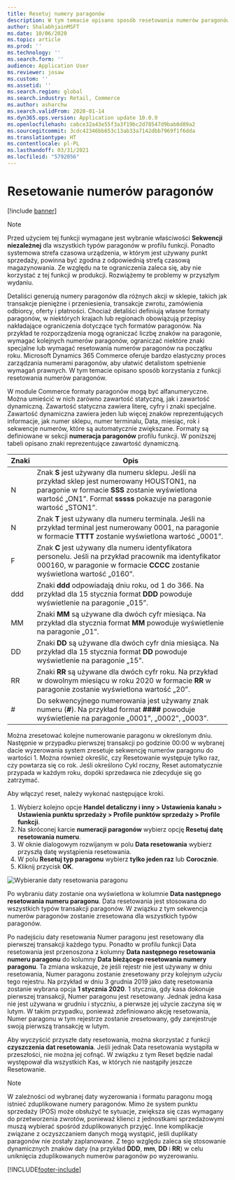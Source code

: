 ```yaml
---
title: Resetuj numery paragonów
description: W tym temacie opisano sposób resetowania numerów paragonów używanych dla różnych akcji w pożądanym dniu (na przykład rok obrachunkowy lub rok kalendarzowy).
author: ShalabhjainMSFT
ms.date: 10/06/2020
ms.topic: article
ms.prod: ''
ms.technology: ''
ms.search.form: ''
audience: Application User
ms.reviewer: josaw
ms.custom: ''
ms.assetid: ''
ms.search.region: global
ms.search.industry: Retail, Commerce
ms.author: asharchw
ms.search.validFrom: 2020-01-14
ms.dyn365.ops.version: Application update 10.0.9
ms.openlocfilehash: cabce32a43e55f3a3f19bc2d78547d9bab0d89a2
ms.sourcegitcommit: 3cdc42346bb653c13ab33a7142dbb7969f1f6dda
ms.translationtype: HT
ms.contentlocale: pl-PL
ms.lasthandoff: 03/31/2021
ms.locfileid: "5792056"
---
```

# <a name="reset-receipt-numbers"></a>Resetowanie numerów paragonów 

[!include [banner](includes/banner.md)]

> [!NOTE]
> Przed użyciem tej funkcji wymagane jest wybranie właściwości **Sekwencji niezależnej** dla wszystkich typów paragonów w profilu funkcji. Ponadto systemowa strefa czasowa urządzenia, w którym jest używany punkt sprzedaży, powinna być zgodna z odpowiednią strefą czasową magazynowania. Ze względu na te ograniczenia zaleca się, aby nie korzystać z tej funkcji w produkcji. Rozwiążemy te problemy w przyszłym wydaniu. 

Detaliści generują numery paragonów dla różnych akcji w sklepie, takich jak transakcje pieniężne i przeniesienia, transakcje zwrotu, zamówienia odbiorcy, oferty i płatności. Chociaż detaliści definiują własne formaty paragonów, w niektórych krajach lub regionach obowiązują przepisy nakładające ograniczenia dotyczące tych formatów paragonów. Na przykład te rozporządzenia mogą ograniczać liczbę znaków na paragonie, wymagać kolejnych numerów paragonów, ograniczać niektóre znaki specjalne lub wymagać resetowania numerów paragonów na początku roku. Microsoft Dynamics 365 Commerce oferuje bardzo elastyczny proces zarządzania numerami paragonów, aby ułatwić detalistom spełnienie wymagań prawnych. W tym temacie opisano sposób korzystania z funkcji resetowania numerów paragonów.

W module Commerce formaty paragonów mogą być alfanumeryczne. Można umieścić w nich zarówno zawartość statyczną, jak i zawartość dynamiczną. Zawartość statyczna zawiera literę, cyfry i znaki specjalne. Zawartość dynamiczna zawiera jeden lub więcej znaków reprezentujących informacje, jak numer sklepu, numer terminalu, Data, miesiąc, rok i sekwencje numerów, które są automatycznie zwiększane. Formaty są definiowane w sekcji **numeracja paragonów** profilu funkcji. W poniższej tabeli opisano znaki reprezentujące zawartość dynamiczną.

| Znaki | Opis |
|------------|-------------|
| N          | Znak **S** jest używany dla numeru sklepu. Jeśli na przykład sklep jest numerowany HOUSTON1, na paragonie w formacie **SSS** zostanie wyświetlona wartość „ON1”. Format **sssss** pokazuje na paragonie wartość „STON1”. |
| N          | Znak **T** jest używany dla numeru terminala. Jeśli na przykład terminal jest numerowany 0001, na paragonie w formacie **TTTT** zostanie wyświetlona wartość „0001”. |
| F          | Znak **C** jest używany dla numeru identyfikatora personelu. Jeśli na przykład pracownik ma identyfikator 000160, w paragonie w formacie **CCCC** zostanie wyświetlona wartość „0160”. |
| ddd        | Znaki **ddd** odpowiadają dniu roku, od 1 do 366. Na przykład dla 15 stycznia format **DDD** powoduje wyświetlenie na paragonie „015”. |
| MM         | Znaki **MM** są używane dla dwóch cyfr miesiąca. Na przykład dla stycznia format **MM** powoduje wyświetlenie na paragonie „01”. |
| DD         | Znaki **DD** są używane dla dwóch cyfr dnia miesiąca. Na przykład dla 15 stycznia format **DD** powoduje wyświetlenie na paragonie „15”. |
| RR         | Znaki **RR** są używane dla dwóch cyfr roku. Na przykład w dowolnym miesiącu w roku 2020 w formacie **RR** w paragonie zostanie wyświetlona wartość „20”. |
| \#         | Do sekwencyjnego numerowania jest używany znak numeru (**\#**). Na przykład format **####** powoduje wyświetlenie na paragonie „0001”, „0002”, „0003”. |

Można zresetować kolejne numerowanie paragonu w określonym dniu. Następnie w przypadku pierwszej transakcji po godzinie 00:00 w wybranej dacie wyzerowania system zresetuje sekwencję numerów paragonu do wartości 1. Można również określić, czy Resetowanie występuje tylko raz, czy powtarza się co rok. Jeśli określono Cykl roczny, Reset automatycznie przypada w każdym roku, dopóki sprzedawca nie zdecyduje się go zatrzymać. 

Aby włączyć reset, należy wykonać następujące kroki.

1. Wybierz kolejno opcje **Handel detaliczny i inny \> Ustawienia kanału \> Ustawienia punktu sprzedaży \> Profile punktów sprzedaży \> Profile funkcji**.
1. Na skróconej karcie **numeracji paragonów** wybierz opcję **Resetuj datę resetowania numeru**.
1. W oknie dialogowym rozwijanym w polu **Data resetowania** wybierz przyszłą datę wystąpienia resetowania.
1. W polu **Resetuj typ paragonu** wybierz **tylko jeden raz** lub **Corocznie**.
1. Kliknij przycisk **OK**.

![Wybieranie daty resetowania paragonu](media/Enable_receipt_reset.png "Wybieranie daty resetowania paragonu")

Po wybraniu daty zostanie ona wyświetlona w kolumnie **Data następnego resetowania numeru paragonu**. Data resetowania jest stosowana do wszystkich typów transakcji paragonów. W związku z tym sekwencja numerów paragonów zostanie zresetowana dla wszystkich typów paragonów.

Po nadejściu daty resetowania Numer paragonu jest resetowany dla pierwszej transakcji każdego typu. Ponadto w profilu funkcji Data resetowania jest przenoszona z kolumny **Data następnego resetowania numeru paragonu** do kolumny **Data bieżącego resetowania numery paragonu**. Ta zmiana wskazuje, że jeśli rejestr nie jest używany w dniu resetowania, Numer paragonu zostanie zresetowany przy kolejnym *użyciu* tego rejestru. Na przykład w dniu 3 grudnia 2019 jako datę resetowania zostanie wybrana opcja **1 stycznia 2020**. 1 stycznia, gdy kasa dokonuje pierwszej transakcji, Numer paragonu jest resetowany. Jednak jedna kasa nie jest używana w grudniu i styczniu, a pierwsze jej użycie zaczyna się w lutym. W takim przypadku, ponieważ zdefiniowano akcję resetowania, Numer paragonu w tym rejestrze zostanie zresetowany, gdy zarejestruje swoją pierwszą transakcję w lutym.

Aby wyczyścić przyszłe daty resetowania, można skorzystać z funkcji **czyszczenia dat resetowania**. Jeśli jednak Data resetowania wystąpiła w przeszłości, nie można jej cofnąć. W związku z tym Reset będzie nadal występował dla wszystkich Kas, w których nie nastąpiły jeszcze Resetowanie.

> [!NOTE]
> W zależności od wybranej daty wyzerowania i formatu paragonu mogą istnieć zduplikowane numery paragonów. Mimo że system punktu sprzedaży (POS) może obsłużyć te sytuacje, zwiększa się czas wymagany do przetworzenia zwrotów, ponieważ klienci z jednostkami sprzedażowymi muszą wybierać spośród zduplikowanych przyjęć. Inne komplikacje związane z oczyszczaniem danych mogą wystąpić, jeśli duplikaty paragonów nie zostały zaplanowane. Z tego względu zaleca się stosowanie dynamicznych znaków daty (na przykład **DDD**, **mm**, **DD** i **RR**) w celu uniknięcia zduplikowanych numerów paragonów po wyzerowaniu.


[!INCLUDE[footer-include](../includes/footer-banner.md)]